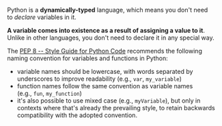 Python is a **dynamically-typed** language, which means you don't need to _declare_ variables in it.

**A variable comes into existence as a result of assigning a value to it**. Unlike in other languages, you don't need to declare it in any special way.

The [PEP 8 -- Style Guide for Python Code](https://www.python.org/dev/peps/pep-0008/) recommends the following naming convention for variables and functions in Python:

-   variable names should be lowercase, with words separated by underscores to improve readability (e.g., `var`, `my_variable`)
-   function names follow the same convention as variable names (e.g., `fun`, `my_function`)
-   it's also possible to use mixed case (e.g., `myVariable`), but only in contexts where that's already the prevailing style, to retain backwards compatibility with the adopted convention.
